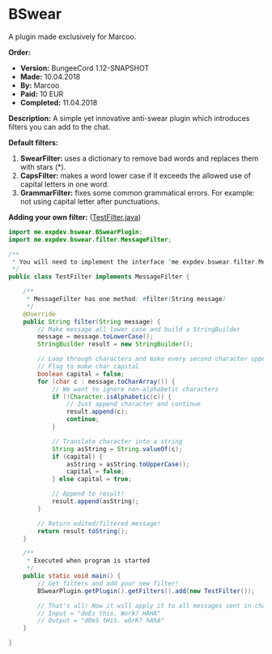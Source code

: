 # BSwear
A plugin made exclusively for Marcoo. 

**Order:**
* **Version:** BungeeCord 1.12-SNAPSHOT
* **Made:** 10.04.2018
* **By:** Marcoo
* **Paid:** 10 EUR
* **Completed:** 11.04.2018

**Description:** A simple yet innovative anti-swear plugin which introduces filters you can add to the chat.

**Default filters:**
1. **SwearFilter:** uses a dictionary to remove bad words and replaces them with stars (*).
2. **CapsFilter:** makes a word lower case if it exceeds the allowed use of capital letters in one word.
3. **GrammarFilter:** fixes some common grammatical errors. For example: not using capital letter after punctuations.

**Adding your own filter:** ([TestFilter.java](src/test/java/TestFilter.java))
```java
import me.expdev.bswear.BSwearPlugin;
import me.expdev.bswear.filter.MessageFilter;

/**
 * You will need to implement the interface "me.expdev.bswear.filter.MessageFilter"
 */
public class TestFilter implements MessageFilter {

    /**
     * MessageFilter has one method: #filter(String message)
     */
    @Override
    public String filter(String message) {
        // Make message all lower case and build a StringBuilder
        message = message.toLowerCase();
        StringBuilder result = new StringBuilder();

        // Loop through characters and make every second character uppercase
        // Flag to make char capital
        boolean capital = false;
        for (char c : message.toCharArray()) {
            // We want to ignore non-alphabetic characters
            if (!Character.isAlphabetic(c)) {
                // Just append character and continue
                result.append(c);
                continue;
            }

            // Translate character into a string
            String asString = String.valueOf(c);
            if (capital) {
                asString = asString.toUpperCase();
                capital = false;
            } else capital = true;

            // Append to result!
            result.append(asString);
        }

        // Return edited/filtered message!
        return result.toString();
    }

    /**
     * Executed when program is started
     */
    public static void main() {
        // Get filters and add your new filter!
        BSwearPlugin.getPlugin().getFilters().add(new TestFilter());

        // That's all! Now it will apply it to all messages sent in chat
        // Input = "doEs this. Work? HAHA"
        // Output = "dOeS tHiS. wOrK? hAhA"
    }

}
```